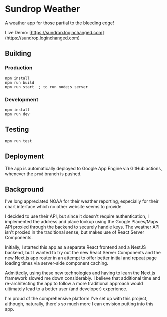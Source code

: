 # Sundrop Weather

A weather app for those partial to the bleeding edge!

Live Demo: [https://sundrop.loginchanged.com](https://sundrop.loginchanged.com)

## Building 
### Production
```
npm install
npm run build
npm run start  ; to run nodejs server
```

### Development
```
npm install
npm run dev
```

## Testing
```
npm run test
```

## Deployment
The app is automatically deployed to Google App Engine via GitHub actions, whenever the `prod` branch is pushed.

## Background
I've long appreciated NOAA for their weather reporting, especially
for their chart interface which no other website seems to provide.

I decided to use their API, but since it doesn't require authentication, I implemented the 
address and place lookup using the Google Places/Maps API proxied through the backend to securely handle keys. 
The weather API isn't proxied in the traditional sense, but makes use of React Server Components.

Initially, I started this app as a separate React frontend and a NestJS backend, 
but I wanted to try out the new React Server Components and the new Next.js app router
in an attempt to offer better initial and repeat page loading times via server-side component caching. 

Admittedly, using these new technologies and having to learn the Next.js framework slowed me down considerably.
I believe that additional time and re-architecting the app to follow a more traditional approach
would ultimately lead to a better user (and developer) experience.
                                                                                  
I'm proud of the comprehensive platform I've set up with this project, although, naturally, 
there's so much more I can envision putting into this app.
